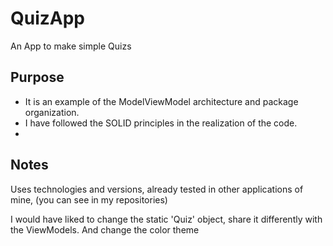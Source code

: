 # QuizApp
An App to make simple Quizs

## Purpose
- It is an example of the ModelViewModel architecture and package organization.
- I have followed the SOLID principles in the realization of the code.
- 

## Notes
Uses technologies and versions, already tested in other applications of mine, (you can see in my repositories)

I would have liked to change the static 'Quiz' object, share it differently with the ViewModels.
And change the color theme
